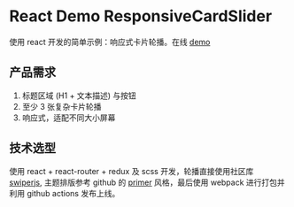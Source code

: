 # React Demo ResponsiveCardSlider

使用 react 开发的简单示例：响应式卡片轮播。在线 [demo]()

## 产品需求

1. 标题区域 (H1 + 文本描述) 与按钮
2. 至少 3 张复杂卡片轮播
3. 响应式，适配不同大小屏幕

## 技术选型

使用 react + react-router + redux 及 scss 开发，轮播直接使用社区库 [swiperjs](https://github.com/nolimits4web/swiper), 主题排版参考 github 的 [primer](https://primer.style/) 风格，最后使用 webpack 进行打包并利用 github actions 发布上线。
